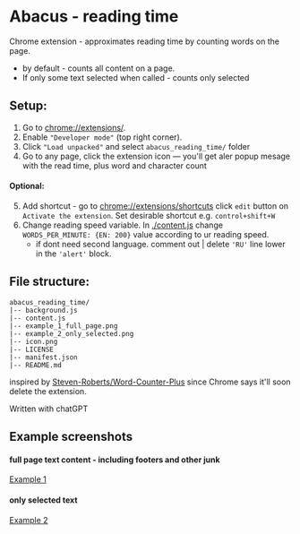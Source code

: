 # Abacus - reading time
Chrome extension - approximates reading time by counting words on the page. 

- by default - counts all content on a page. 
- If only some text selected when called  - counts only selected

## Setup:
1. Go to [chrome://extensions/](chrome://extensions/).
2. Enable `"Developer mode"` (top right corner).
3. Click `"Load unpacked"` and select `abacus_reading_time/` folder
4. Go to any page, click the extension icon — you'll get aler popup mesage with the read time, plus word and character count

#### Optional:
5. Add shortcut - go to [chrome://extensions/shortcuts](chrome://extensions/shortcuts) click `edit` button on `Activate the extension`. Set desirable shortcut e.g. `control+shift+W`
6. Change reading speed variable. In [./content.js](./content.js) change `WORDS_PER_MINUTE: {EN: 200}` value according to ur reading speed. 
   - if dont need second language. comment out | delete `'RU'` line lower in the `'alert'` block. 


## File structure:

```
abacus_reading_time/
|-- background.js
|-- content.js
|-- example_1_full_page.png
|-- example_2_only_selected.png
|-- icon.png
|-- LICENSE
|-- manifest.json
|-- README.md

```


inspired by [Steven-Roberts/Word-Counter-Plus](https://github.com/Steven-Roberts/Word-Counter-Plus)
since Chrome says it'll soon delete the extension. 

Written with chatGPT

## Example screenshots

#### full page text content - including footers and other junk

[Example 1](./example_1_full_page.png)

#### only selected text

[Example 2](./example_2_only_selected.png)